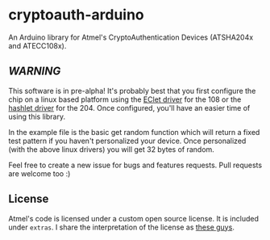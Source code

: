 # cryptoauth-arduino

An Arduino library for Atmel's CryptoAuthentication Devices (ATSHA204x and ATECC108x).

## *WARNING*

This software is in pre-alpha! It's probably best that you first configure the chip on a linux based platform using the [EClet driver](https://github.com/cryptotronix/eclet) for the 108 or the [hashlet driver](https://github.com/cryptotronix/hashlet) for the 204. Once configured, you'll have an easier time of using this library.

In the example file is the basic get random function which will return a fixed test pattern if you haven't personalized your device. Once personalized (with the above linux drivers) you will get 32 bytes of random.

Feel free to create a new issue for bugs and features requests. Pull requests are welcome too :)

## License

Atmel's code is licensed under a custom open source license. It is included under `extras`. I share the interpretation of the license as [these guys](https://github.com/Pinoccio/library-atmel-lwm/blob/master/README.md).
